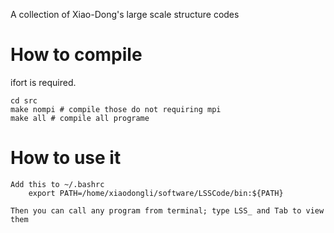 

A collection of Xiao-Dong's large scale structure codes

# How to compile

ifort is required.

	cd src 
	make nompi # compile those do not requiring mpi
	make all # compile all programe

# How to use it

	Add this to ~/.bashrc
		export PATH=/home/xiaodongli/software/LSSCode/bin:${PATH}

	Then you can call any program from terminal; type LSS_ and Tab to view them


